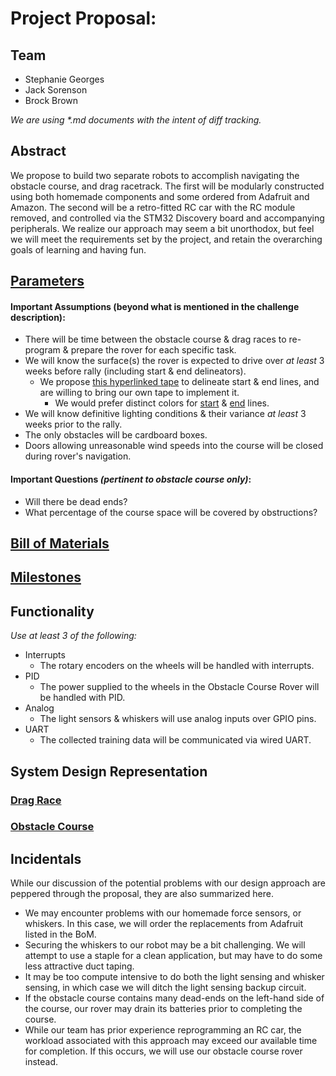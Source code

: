 # Project Proposal:
## Team
- Stephanie Georges
- Jack Sorenson
- Brock Brown

*We are using \*.md documents with the intent of diff tracking.*

## Abstract
We propose to build two separate robots to accomplish navigating the obstacle course, and drag racetrack. The first will be modularly constructed using both homemade components and 
some ordered from Adafruit and Amazon. The second will be a retro-fitted RC car with the RC module removed, and controlled via the STM32 Discovery board and accompanying peripherals. 
We realize our approach may seem a bit unorthodox, but feel we will meet the requirements set by the project, and retain the overarching goals of learning and having fun.

## [Parameters](proposal/parameters.md)
#### Important Assumptions (beyond what is mentioned in the challenge description):
- There will be time between the obstacle course & drag races to re-program & prepare the rover for each specific task.
- We will know the surface(s) the rover is expected to drive over _at least_ 3 weeks before rally (including start & end delineators).
  - We propose [this hyperlinked tape](https://a.co/d/b2FTbvO) to delineate start & end lines, and are willing to bring our own tape to implement it.
    - We would prefer distinct colors for [start](https://a.co/d/b2FTbvO) & [end](https://a.co/d/cOK2Wyo) lines.
- We will know definitive lighting conditions & their variance *at least* 3 weeks prior to the rally.
- The only obstacles will be cardboard boxes.
- Doors allowing unreasonable wind speeds into the course will be closed during rover's navigation.

#### Important Questions _(pertinent to obstacle course only)_:
- Will there be dead ends?
- What percentage of the course space will be covered by obstructions?

## [Bill of Materials](proposal/bom.md)

## [Milestones](proposal/milestones.md)

## Functionality
_Use at least 3 of the following:_
- Interrupts
  - The rotary encoders on the wheels will be handled with interrupts.
- PID
  - The power supplied to the wheels in the Obstacle Course Rover will be handled with PID.
- Analog
  - The light sensors & whiskers will use analog inputs over GPIO pins.
- UART
  - The collected training data will be communicated via wired UART.

## System Design Representation

### [Drag Race](proposal/drag-race-design-plan.md)

### [Obstacle Course](proposal/obstacle-course-design-plan.md)

## Incidentals
While our discussion of the potential problems with our design approach are peppered through the proposal, they are also summarized here.
- We may encounter problems with our homemade force sensors, or whiskers. In this case, we will order the replacements from Adafruit listed in the BoM.
- Securing the whiskers to our robot may be a bit challenging. We will attempt to use a staple for a clean application, but may have to do some less attractive duct taping.
- It may be too compute intensive to do both the light sensing and whisker sensing, in which case we will ditch the light sensing backup circuit.
- If the obstacle course contains many dead-ends on the left-hand side of the course, our rover may drain its batteries prior to completing the course.
- While our team has prior experience reprogramming an RC car, the workload associated with this approach may exceed our available time for completion. If this occurs, we will use our obstacle course rover instead.


